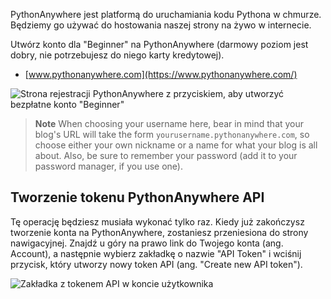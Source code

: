 PythonAnywhere jest platformą do uruchamiania kodu Pythona w chmurze. Będziemy go używać do hostowania naszej strony na żywo w internecie.

Utwórz konto dla "Beginner" na PythonAnywhere (darmowy poziom jest dobry, nie potrzebujesz do niego karty kredytowej).

* [www.pythonanywhere.com](https://www.pythonanywhere.com/)

![Strona rejestracji PythonAnywhere z przyciskiem, aby utworzyć bezpłatne konto "Beginner"](../deploy/images/pythonanywhere_beginner_account_button.png)

> **Note** When choosing your username here, bear in mind that your blog's URL will take the form `yourusername.pythonanywhere.com`, so choose either your own nickname or a name for what your blog is all about. Also, be sure to remember your password (add it to your password manager, if you use one).

## Tworzenie tokenu PythonAnywhere API

Tę operację będziesz musiała wykonać tylko raz. Kiedy już zakończysz tworzenie konta na PythonAnywhere, zostaniesz przeniesiona do strony nawigacyjnej. Znajdź u góry na prawo link do Twojego konta (ang. Account), a następnie wybierz zakładkę o nazwie "API Token" i wciśnij przycisk, który utworzy nowy token API (ang. "Create new API token").

![Zakładka z tokenem API w koncie użytkownika](../deploy/images/pythonanywhere_create_api_token.png)